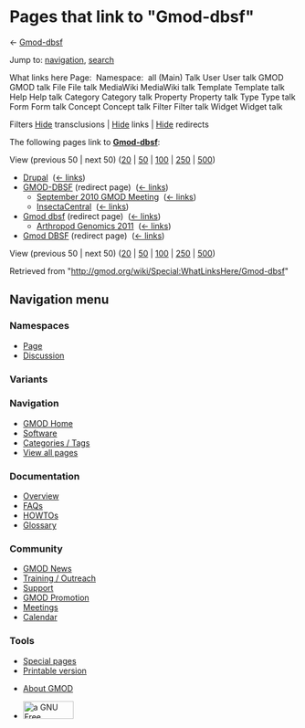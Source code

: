 <div id="mw-page-base" class="noprint">

</div>

<div id="mw-head-base" class="noprint">

</div>

<div id="content" class="mw-body" role="main">

<span id="top"></span>

<div id="mw-js-message" style="display:none;">

</div>



# <span dir="auto">Pages that link to "Gmod-dbsf"</span>

<div id="bodyContent">

<div id="contentSub">

← [Gmod-dbsf](/wiki/Gmod-dbsf "Gmod-dbsf")

</div>

<div id="jump-to-nav" class="mw-jump">

Jump to: [navigation](#mw-navigation), [search](#p-search)

</div>

<div id="mw-content-text">

What links here Page:  Namespace:  all (Main) Talk User User talk GMOD
GMOD talk File File talk MediaWiki MediaWiki talk Template Template talk
Help Help talk Category Category talk Property Property talk Type Type
talk Form Form talk Concept Concept talk Filter Filter talk Widget
Widget talk

Filters
[Hide](/mediawiki/index.php?title=Special:WhatLinksHere/Gmod-dbsf&hidetrans=1 "Special:WhatLinksHere/Gmod-dbsf")
transclusions \|
[Hide](/mediawiki/index.php?title=Special:WhatLinksHere/Gmod-dbsf&hidelinks=1 "Special:WhatLinksHere/Gmod-dbsf")
links \|
[Hide](/mediawiki/index.php?title=Special:WhatLinksHere/Gmod-dbsf&hideredirs=1 "Special:WhatLinksHere/Gmod-dbsf")
redirects

The following pages link to
**[Gmod-dbsf](/wiki/Gmod-dbsf "Gmod-dbsf")**:

View (previous 50 \| next 50)
([20](/mediawiki/index.php?title=Special:WhatLinksHere/Gmod-dbsf&limit=20 "Special:WhatLinksHere/Gmod-dbsf")
\|
[50](/mediawiki/index.php?title=Special:WhatLinksHere/Gmod-dbsf&limit=50 "Special:WhatLinksHere/Gmod-dbsf")
\|
[100](/mediawiki/index.php?title=Special:WhatLinksHere/Gmod-dbsf&limit=100 "Special:WhatLinksHere/Gmod-dbsf")
\|
[250](/mediawiki/index.php?title=Special:WhatLinksHere/Gmod-dbsf&limit=250 "Special:WhatLinksHere/Gmod-dbsf")
\|
[500](/mediawiki/index.php?title=Special:WhatLinksHere/Gmod-dbsf&limit=500 "Special:WhatLinksHere/Gmod-dbsf"))

- [Drupal](/wiki/Drupal "Drupal") ‎
  <span class="mw-whatlinkshere-tools">([←
  links](/mediawiki/index.php?title=Special:WhatLinksHere&target=Drupal "Special:WhatLinksHere"))</span>
- [GMOD-DBSF](/mediawiki/index.php?title=GMOD-DBSF&redirect=no "GMOD-DBSF")
  (redirect page) ‎ <span class="mw-whatlinkshere-tools">([←
  links](/mediawiki/index.php?title=Special:WhatLinksHere&target=GMOD-DBSF "Special:WhatLinksHere"))</span>
  - [September 2010 GMOD
    Meeting](/wiki/September_2010_GMOD_Meeting "September 2010 GMOD Meeting")
    ‎ <span class="mw-whatlinkshere-tools">([←
    links](/mediawiki/index.php?title=Special:WhatLinksHere&target=September+2010+GMOD+Meeting "Special:WhatLinksHere"))</span>
  - [InsectaCentral](/wiki/InsectaCentral "InsectaCentral") ‎
    <span class="mw-whatlinkshere-tools">([←
    links](/mediawiki/index.php?title=Special:WhatLinksHere&target=InsectaCentral "Special:WhatLinksHere"))</span>
- [Gmod
  dbsf](/mediawiki/index.php?title=Gmod_dbsf&redirect=no "Gmod dbsf")
  (redirect page) ‎ <span class="mw-whatlinkshere-tools">([←
  links](/mediawiki/index.php?title=Special:WhatLinksHere&target=Gmod+dbsf "Special:WhatLinksHere"))</span>
  - [Arthropod Genomics
    2011](/wiki/Arthropod_Genomics_2011 "Arthropod Genomics 2011") ‎
    <span class="mw-whatlinkshere-tools">([←
    links](/mediawiki/index.php?title=Special:WhatLinksHere&target=Arthropod+Genomics+2011 "Special:WhatLinksHere"))</span>
- [Gmod
  DBSF](/mediawiki/index.php?title=Gmod_DBSF&redirect=no "Gmod DBSF")
  (redirect page) ‎ <span class="mw-whatlinkshere-tools">([←
  links](/mediawiki/index.php?title=Special:WhatLinksHere&target=Gmod+DBSF "Special:WhatLinksHere"))</span>

View (previous 50 \| next 50)
([20](/mediawiki/index.php?title=Special:WhatLinksHere/Gmod-dbsf&limit=20 "Special:WhatLinksHere/Gmod-dbsf")
\|
[50](/mediawiki/index.php?title=Special:WhatLinksHere/Gmod-dbsf&limit=50 "Special:WhatLinksHere/Gmod-dbsf")
\|
[100](/mediawiki/index.php?title=Special:WhatLinksHere/Gmod-dbsf&limit=100 "Special:WhatLinksHere/Gmod-dbsf")
\|
[250](/mediawiki/index.php?title=Special:WhatLinksHere/Gmod-dbsf&limit=250 "Special:WhatLinksHere/Gmod-dbsf")
\|
[500](/mediawiki/index.php?title=Special:WhatLinksHere/Gmod-dbsf&limit=500 "Special:WhatLinksHere/Gmod-dbsf"))

</div>

<div class="printfooter">

Retrieved from "<http://gmod.org/wiki/Special:WhatLinksHere/Gmod-dbsf>"

</div>

<div id="catlinks" class="catlinks catlinks-allhidden">

</div>

<div class="visualClear">

</div>

</div>

</div>

<div id="mw-navigation">

## Navigation menu

<div id="mw-head">



<div id="left-navigation">

<div id="p-namespaces" class="vectorTabs" role="navigation"
aria-labelledby="p-namespaces-label">

### Namespaces

- <span id="ca-nstab-main"><a href="/wiki/Gmod-dbsf" accesskey="c"
  title="View the content page [c]">Page</a></span>
- <span id="ca-talk"><a
  href="/mediawiki/index.php?title=Talk:Gmod-dbsf&amp;action=edit&amp;redlink=1"
  accesskey="t"
  title="Discussion about the content page [t]">Discussion</a></span>

</div>

<div id="p-variants" class="vectorMenu emptyPortlet" role="navigation"
aria-labelledby="p-variants-label">

### 

### Variants[](#)

<div class="menu">

</div>

</div>

</div>

<div id="right-navigation">





</div>



</div>

</div>

</div>

<div id="mw-panel">

<div id="p-logo" role="banner">

<a href="/wiki/Main_Page"
style="background-image: url(http://gmod.org/images/GMOD-cogs.png);"
title="Visit the main page"></a>

</div>

<div id="p-Navigation" class="portal" role="navigation"
aria-labelledby="p-Navigation-label">

### Navigation

<div class="body">

- <span id="n-GMOD-Home">[GMOD Home](/wiki/Main_Page)</span>
- <span id="n-Software">[Software](/wiki/GMOD_Components)</span>
- <span id="n-Categories-.2F-Tags">[Categories /
  Tags](/wiki/Categories)</span>
- <span id="n-View-all-pages">[View all
  pages](/wiki/Special:AllPages)</span>

</div>

</div>

<div id="p-Documentation" class="portal" role="navigation"
aria-labelledby="p-Documentation-label">

### Documentation

<div class="body">

- <span id="n-Overview">[Overview](/wiki/Overview)</span>
- <span id="n-FAQs">[FAQs](/wiki/Category:FAQ)</span>
- <span id="n-HOWTOs">[HOWTOs](/wiki/Category:HOWTO)</span>
- <span id="n-Glossary">[Glossary](/wiki/Glossary)</span>

</div>

</div>

<div id="p-Community" class="portal" role="navigation"
aria-labelledby="p-Community-label">

### Community

<div class="body">

- <span id="n-GMOD-News">[GMOD News](/wiki/GMOD_News)</span>
- <span id="n-Training-.2F-Outreach">[Training /
  Outreach](/wiki/Training_and_Outreach)</span>
- <span id="n-Support">[Support](/wiki/Support)</span>
- <span id="n-GMOD-Promotion">[GMOD
  Promotion](/wiki/GMOD_Promotion)</span>
- <span id="n-Meetings">[Meetings](/wiki/Meetings)</span>
- <span id="n-Calendar">[Calendar](/wiki/Calendar)</span>

</div>

</div>

<div id="p-tb" class="portal" role="navigation"
aria-labelledby="p-tb-label">

### Tools

<div class="body">

- <span id="t-specialpages"><a href="/wiki/Special:SpecialPages" accesskey="q"
  title="A list of all special pages [q]">Special pages</a></span>
- <span id="t-print"><a
  href="/mediawiki/index.php?title=Special:WhatLinksHere/Gmod-dbsf&amp;printable=yes"
  rel="alternate" accesskey="p"
  title="Printable version of this page [p]">Printable version</a></span>

</div>

</div>

</div>

</div>

<div id="footer" role="contentinfo">

- <span id="footer-places-about">[About
  GMOD](/wiki/GMOD:About "GMOD:About")</span>

<!-- -->

- <span id="footer-copyrightico">[<img src="http://www.gnu.org/graphics/gfdl-logo-small.png" width="88"
  height="31" alt="a GNU Free Documentation License" />](http://www.gnu.org/licenses/fdl-1.3.html)</span>


<div style="clear:both">

</div>

</div>
